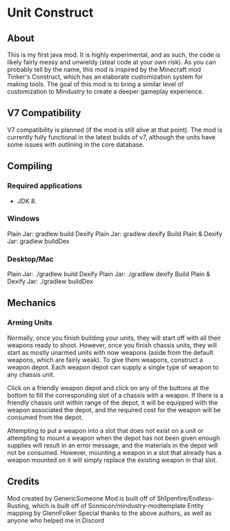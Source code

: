 # Unit Construct

## About
This is my first java mod. It is highly experimental, and as such, the code is likely fairly messy and unwieldy (steal code at your own risk). As you can probably tell by the name, this mod is inspired by the Minecraft mod Tinker's Construct, which has an elaborate customization system for making tools. The goal of this mod is to bring a similar level of customization to Mindustry to create a deeper gameplay experience.

## V7 Compatibility
V7 compatibility is planned (if the mod is still alive at that point). The mod is currently fully functional in the latest builds of v7, although the units have some issues with outlining in the core database.

## Compiling

### Required applications
- JDK 8.

### Windows

Plain Jar: gradlew build
Dexify Plain Jar: gradlew dexify
Build Plain & Dexify Jar: gradlew buildDex

### Desktop/Mac

Plain Jar: ./gradlew build
Dexify Plain Jar: ./gradlew dexify
Build Plain & Dexify Jar: ./gradlew buildDex

## Mechanics

### Arming Units
Normally, once you finish building your units, they will start off with all their weapons ready to shoot. However, once you finish chassis units, they will start as mostly unarmed units with now weapons (aside from the default weapons, which are fairly weak). To give them weapons, construct a weapon depot. Each weapon depot can supply a single type of weapon to any chassis unit.

Click on a friendly weapon depot and click on any of the buttons at the bottom to fill the corresponding slot of a chassis with a weapon. If there is a friendly chassis unit within range of the depot, it will be equipped with the weapon associated the depot, and the required cost for the weapon will be consumed from the depot.

Attempting to put a weapon into a slot that does not exist on a unit or attempting to mount a weapon when the depot has not been given enough supplies will result in an error message, and the materials in the depot will not be consumed. However, mounting a weapon in a slot that already has a weapon mounted on it will simply replace the existing weapon in that slot.

## Credits

Mod created by GenericSomeone
Mod is built off of Sh1penfire/Endless-Rusting, which is built off of Sonnicon/mindustry-modtemplate
Entity mapping by GlennFolker
Special thanks to the above authors, as well as anyone who helped me in Discord
